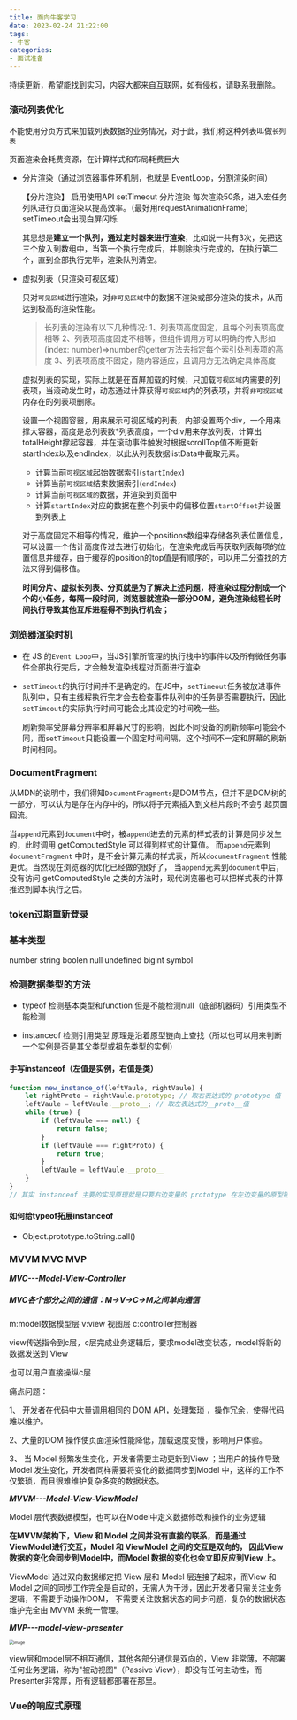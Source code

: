 ```yaml
---
title: 面向牛客学习
date: 2023-02-24 21:22:00
tags:
- 牛客
categories:
- 面试准备
---
```


持续更新，希望能找到实习，内容大都来自互联网，如有侵权，请联系我删除。
<!--more-->


### 滚动列表优化

不能使用分页方式来加载列表数据的业务情况，对于此，我们称这种列表叫做`长列表`

页面渲染会耗费资源，在计算样式和布局耗费巨大

- 分片渲染（通过浏览器事件环机制，也就是 EventLoop，分割渲染时间）

  【分片渲染】 启用使用API setTimeout 分片渲染 每次渲染50条，进入宏任务列队进行页面渲染以提高效率。（最好用requestAnimationFrame）setTimeout会出现白屏闪烁

  其思想是**建立一个队列，通过定时器来进行渲染**，比如说一共有3次，先把这三个放入到数组中，当第一个执行完成后，并剔除执行完成的，在执行第二个，直到全部执行完毕，渲染队列清空。

- 虚拟列表（只渲染可视区域）

  只对`可见区域`进行渲染，对`非可见区域`中的数据不渲染或部分渲染的技术，从而达到极高的渲染性能。

  > 长列表的渲染有以下几种情况:
  >  1、列表项高度固定，且每个列表项高度相等
  >  2、列表项高度固定不相等，但组件调用方可以明确的传入形如(index: number)=>number的getter方法去指定每个索引处列表项的高度
  >  3、列表项高度不固定，随内容适应，且调用方无法确定具体高度

  虚拟列表的实现，实际上就是在首屏加载的时候，只加载`可视区域`内需要的列表项，当滚动发生时，动态通过计算获得`可视区域`内的列表项，并将`非可视区域`内存在的列表项删除。

  设置一个视图容器，用来展示可视区域的列表，内部设置两个div，一个用来撑大容器，高度是总列表数*列表高度，一个div用来存放列表，计算出totalHeight撑起容器，并在滚动事件触发时根据scrollTop值不断更新startIndex以及endIndex，以此从列表数据listData中截取元素。

    - 计算当前`可视区域`起始数据索引(`startIndex`)
    - 计算当前`可视区域`结束数据索引(`endIndex`)
    - 计算当前`可视区域的`数据，并渲染到页面中
    - 计算`startIndex`对应的数据在整个列表中的偏移位置`startOffset`并设置到列表上

  对于高度固定不相等的情况，维护一个positions数组来存储各列表位置信息，可以设置一个估计高度传过去进行初始化，在渲染完成后再获取列表每项的位置信息并缓存，由于缓存的position的top值是有顺序的，可以用二分查找的方法来得到偏移值。

  **时间分片、虚拟长列表、分页就是为了解决上述问题，将渲染过程分割成一个个的小任务，每隔一段时间，浏览器就渲染一部分DOM，避免渲染线程长时间执行导致其他互斥进程得不到执行机会；**

### 浏览器渲染时机

- 在 JS 的`Event Loop`中，当JS引擎所管理的执行栈中的事件以及所有微任务事件全部执行完后，才会触发渲染线程对页面进行渲染

- `setTimeout`的执行时间并不是确定的。在JS中，`setTimeout`任务被放进事件队列中，只有主线程执行完才会去检查事件队列中的任务是否需要执行，因此`setTimeout`的实际执行时间可能会比其设定的时间晚一些。

  刷新频率受屏幕分辨率和屏幕尺寸的影响，因此不同设备的刷新频率可能会不同，而`setTimeout`只能设置一个固定时间间隔，这个时间不一定和屏幕的刷新时间相同。

### DocumentFragment

从MDN的说明中，我们得知`DocumentFragments`是DOM节点，但并不是DOM树的一部分，可以认为是存在内存中的，所以将子元素插入到文档片段时不会引起页面回流。

当`append`元素到`document`中时，被`append`进去的元素的样式表的计算是同步发生的，此时调用 getComputedStyle 可以得到样式的计算值。 而`append`元素到`documentFragment` 中时，是不会计算元素的样式表，所以`documentFragment` 性能更优。当然现在浏览器的优化已经做的很好了， 当`append`元素到`document`中后，没有访问 getComputedStyle 之类的方法时，现代浏览器也可以把样式表的计算推迟到脚本执行之后。

### token过期重新登录

### 基本类型

number string boolen null undefined bigint symbol

### 检测数据类型的方法

- typeof 检测基本类型和function 但是不能检测null（底部机器码）引用类型不能检测

- instanceof 检测引用类型 原理是沿着原型链向上查找（所以也可以用来判断一个实例是否是其父类型或祖先类型的实例）

#### 手写instanceof（左值是实例，右值是类）

```js
function new_instance_of(leftVaule, rightVaule) { 
    let rightProto = rightVaule.prototype; // 取右表达式的 prototype 值
    leftVaule = leftVaule.__proto__; // 取左表达式的__proto__值
    while (true) {
    	if (leftVaule === null) {
            return false;	
        }
        if (leftVaule === rightProto) {
            return true;	
        } 
        leftVaule = leftVaule.__proto__ 
    }
}
// 其实 instanceof 主要的实现原理就是只要右边变量的 prototype 在左边变量的原型链上即可。因此，instanceof 在查找的过程中会遍历左边变量的原型链，直到找到右边变量的 prototype，如果查找失败，则会返回 false，告诉我们左边变量并非是右边变量的实例。
```

#### 如何给typeof拓展instanceof

- Object.prototype.toString.call()

### MVVM MVC MVP

***MVC---Model-View-Controller***

##### MVC各个部分之间的通信：M->V->C->M之间单向通信

m:model数据模型层 v:view 视图层 c:controller控制器

view传送指令到c层，c层完成业务逻辑后，要求model改变状态，model将新的数据发送到 View

也可以用户直接操纵c层

痛点问题：

1、 开发者在代码中大量调用相同的 DOM API，处理繁琐 ，操作冗余，使得代码难以维护。

2、大量的DOM 操作使页面渲染性能降低，加载速度变慢，影响用户体验。

3、 当 Model 频繁发生变化，开发者需要主动更新到View ；当用户的操作导致 Model 发生变化，开发者同样需要将变化的数据同步到Model 中，这样的工作不仅繁琐，而且很难维护复杂多变的数据状态。

***MVVM---Model-View-ViewModel***

Model 层代表数据模型，也可以在Model中定义数据修改和操作的业务逻辑

**在MVVM架构下，View 和 Model 之间并没有直接的联系，而是通过ViewModel进行交互，Model 和 ViewModel 之间的交互是双向的， 因此View 数据的变化会同步到Model中，而Model 数据的变化也会立即反应到View 上。**

ViewModel 通过双向数据绑定把 View 层和 Model 层连接了起来，而View 和 Model 之间的同步工作完全是自动的，无需人为干涉，因此开发者只需关注业务逻辑，不需要手动操作DOM， 不需要关注数据状态的同步问题，复杂的数据状态维护完全由 MVVM 来统一管理。

***MVP---model-view-presenter***

<img src="https://images2015.cnblogs.com/blog/1017946/201707/1017946-20170708121332565-769447954.png" alt="image" style="zoom: 50%;" />

view层和model层不相互通信，其他各部分通信是双向的，View 非常薄，不部署任何业务逻辑，称为"被动视图"（Passive View），即没有任何主动性，而 Presenter非常厚，所有逻辑都部署在那里。

### Vue的响应式原理

